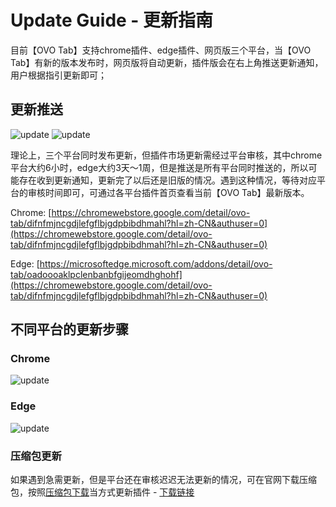 # Update Guide - 更新指南


目前【OVO Tab】支持chrome插件、edge插件、网页版三个平台，当【OVO Tab】有新的版本发布时，网页版将自动更新，插件版会在右上角推送更新通知，用户根据指引更新即可；

## 更新推送
![update](/update-noti.jpg)
![update](/update-dialog.png)

理论上，三个平台同时发布更新，但插件市场更新需经过平台审核，其中chrome平台大约6小时，edge大约3天～1周，但是推送是所有平台同时推送的，所以可能存在收到更新通知，更新完了以后还是旧版的情况。遇到这种情况，等待对应平台的审核时间即可，可通过各平台插件首页查看当前【OVO Tab】最新版本。

Chrome: [https://chromewebstore.google.com/detail/ovo-tab/difnfmjncgdjlefgflbjgdpbibdhmahl?hl=zh-CN&authuser=0](https://chromewebstore.google.com/detail/ovo-tab/difnfmjncgdjlefgflbjgdpbibdhmahl?hl=zh-CN&authuser=0)

Edge: [https://microsoftedge.microsoft.com/addons/detail/ovo-tab/oadoooaklpclenbanbfgijeomdhghohf](https://chromewebstore.google.com/detail/ovo-tab/difnfmjncgdjlefgflbjgdpbibdhmahl?hl=zh-CN&authuser=0)


## 不同平台的更新步骤

### Chrome
![update](/update.jpg)

### Edge
![update](/edge-update.jpg)

### 压缩包更新
如果遇到急需更新，但是平台还在审核迟迟无法更新的情况，可在官网下载压缩包，按照[压缩包下载](/installationHelp.md#压缩包下载)当方式更新插件 - [下载链接](https://www.waylon.online/ovotab/ovotab.zip)